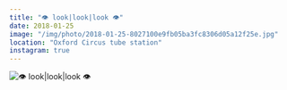```yaml
---
title: "👁 look|look|look 👁"
date: 2018-01-25
image: "/img/photo/2018-01-25-8027100e9fb05ba3fc8306d05a12f25e.jpg"
location: "Oxford Circus tube station"
instagram: true
---
```


![👁 look|look|look 👁](/img/photo/2018-01-25-8027100e9fb05ba3fc8306d05a12f25e.jpg)
